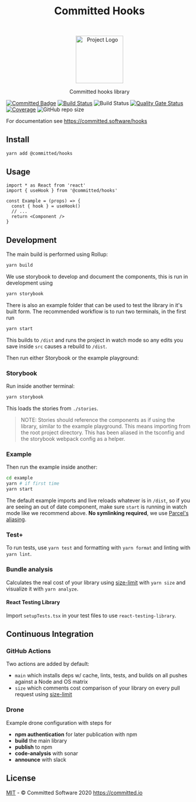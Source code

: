 <h1 align="center">Committed Hooks</h1>
<br>
<p align="center">
  <img src="https://committed.software/Logo.svg" width="128px" alt="Project Logo"/>
</p>
<p align="center">
  Committed hooks library
</p>

[![Committed Badge](https://img.shields.io/endpoint?url=https%3A%2F%2Fcommitted.software%2Fbadge)](https://committed.io)
[![Build Status](https://drone.committed.software/api/badges/commitd/hooks/status.svg)](https://drone.committed.software/commitd/hooks)
![Build Status](https://github.com/commitd/hooks/workflows/main/badge.svg?branch=main)
[![Quality Gate Status](https://sonarcloud.io/api/project_badges/measure?project=commitd_hooks&metric=alert_status)](https://sonarcloud.io/dashboard?id=commitd_hooks)
[![Coverage](https://sonarcloud.io/api/project_badges/measure?project=commitd_hooks&metric=coverage)](https://sonarcloud.io/dashboard?id=commitd_hooks)
![GitHub repo size](https://img.shields.io/github/repo-size/commitd/hooks)

For documentation see <https://committed.software/hooks>

## Install

```bash
yarn add @committed/hooks
```

## Usage

```tsx
import * as React from 'react'
import { useHook } from '@committed/hooks'

const Example = (props) => {
  const { hook } = useHook()
  // ...
  return <Component />
}
```

## Development

The main build is performed using Rollup:

```bash
yarn build
```

We use storybook to develop and document the components, this is run in development using

```bash
yarn storybook
```

There is also an example folder that can be used to test the library in it's built form. The recommended workflow is to run two terminals, in the first run

```bash
yarn start
```

This builds to `/dist` and runs the project in watch mode so any edits you save inside `src` causes a rebuild to `/dist`.

Then run either Storybook or the example playground:

### Storybook

Run inside another terminal:

```bash
yarn storybook
```

This loads the stories from `./stories`.

> NOTE: Stories should reference the components as if using the library, similar to the example playground. This means importing from the root project directory. This has been aliased in the tsconfig and the storybook webpack config as a helper.

### Example

Then run the example inside another:

```bash
cd example
yarn # if first time
yarn start
```

The default example imports and live reloads whatever is in `/dist`, so if you are seeing an out of date component, make sure `start` is running in watch mode like we recommend above. **No symlinking required**, we use [Parcel's aliasing](https://parceljs.org/module_resolution.html#aliases).

### Test+

To run tests, use `yarn test` and formatting with `yarn format` and linting with `yarn lint`.

### Bundle analysis

Calculates the real cost of your library using [size-limit](https://github.com/ai/size-limit) with `yarn size` and visualize it with `yarn analyze`.

#### React Testing Library

Import `setupTests.tsx` in your test files to use `react-testing-library`.

## Continuous Integration

### GitHub Actions

Two actions are added by default:

- `main` which installs deps w/ cache, lints, tests, and builds on all pushes against a Node and OS matrix
- `size` which comments cost comparison of your library on every pull request using [size-limit](https://github.com/ai/size-limit)

### Drone

Example drone configuration with steps for

- **npm authentication** for later publication with npm
- **build** the main library
- **publish** to npm
- **code-analysis** with sonar
- **announce** with slack

## License

[MIT](/LICENSE) - © Committed Software 2020 https://committed.io
